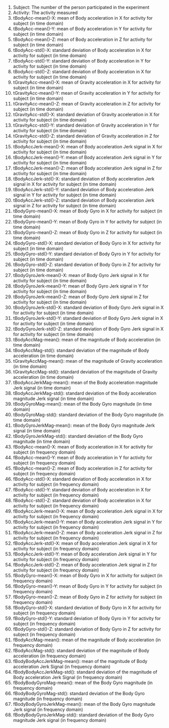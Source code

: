 1. Subject: The number of the person participated in the experiment
2. Activity: The activity measured
3. tBodyAcc-mean()-X: mean of Body acceleration in X for activity for subject (in time domain)
4. tBodyAcc-mean()-Y: mean of Body acceleration in Y for activity for subject (in time domain)
5. tBodyAcc-mean()-Z: mean of Body acceleration in Z for activity for subject (in time domain)
6. tBodyAcc-std()-X: standard deviation of Body acceleration in X for activity for subject (in time domain)
7. tBodyAcc-std()-Y: standard deviation of Body acceleration in Y for activity for subject (in time domain)
8. tBodyAcc-std()-Z: standard deviation of Body acceleration in X for activity for subject (in time domain)
9. tGravityAcc-mean()-X: mean of Gravity acceleration in X for activity for subject (in time domain)
10. tGravityAcc-mean()-Y: mean of Gravity acceleration in Y for activity for subject (in time domain)
11. tGravityAcc-mean()-Z: mean of Gravity acceleration in Z for activity for subject (in time domain)
12. tGravityAcc-std()-X: standard deviation of Gravity acceleration in X for activity for subject (in time domain)
13. tGravityAcc-std()-Y: standard deviation of Gravity acceleration in Y for activity for subject (in time domain)
14. tGravityAcc-std()-Z: standard deviation of Gravity acceleration in Z for activity for subject (in time domain)
15. tBodyAccJerk-mean()-X: mean of Body acceleration Jerk signal in X for activity for subject (in time domain)
16. tBodyAccJerk-mean()-Y: mean of Body acceleration Jerk signal in Y for activity for subject (in time domain)
17. tBodyAccJerk-mean()-Z: mean of Body acceleration Jerk signal in Z for activity for subject (in time domain)
18. tBodyAccJerk-std()-X: standard deviation of Body acceleration Jerk signal in X for activity for subject (in time domain)
19. tBodyAccJerk-std()-Y: standard deviation of Body acceleration Jerk signal in Y for activity for subject (in time domain)
20. tBodyAccJerk-std()-Z: standard deviation of Body acceleration Jerk signal in Z for activity for subject (in time domain)
21. tBodyGyro-mean()-X: mean of Body Gyro in X for activity for subject (in time domain)
22. tBodyGyro-mean()-Y: mean of Body Gyro in Y for activity for subject (in time domain)
23. tBodyGyro-mean()-Z: mean of Body Gyro in Z for activity for subject (in time domain)
24. tBodyGyro-std()-X: standard deviation of Body Gyro in X for activity for subject (in time domain)
25. tBodyGyro-std()-Y: standard deviation of Body Gyro in Y for activity for subject (in time domain)
26. tBodyGyro-std()-Z: standard deviation of Body Gyro in Z for activity for subject (in time domain)
27. tBodyGyroJerk-mean()-X: mean of Body Gyro Jerk signal in X for activity for subject (in time domain)
28. tBodyGyroJerk-mean()-Y: mean of Body Gyro Jerk signal in Y for activity for subject (in time domain)
29. tBodyGyroJerk-mean()-Z: mean of Body Gyro Jerk signal in Z for activity for subject (in time domain)
30. tBodyGyroJerk-std()-X: standard deviation of Body Gyro Jerk signal in X for activity for subject (in time domain)
31. tBodyGyroJerk-std()-Y: standard deviation of Body Gyro Jerk signal in X for activity for subject (in time domain)
32. tBodyGyroJerk-std()-Z: standard deviation of Body Gyro Jerk signal in X for activity for subject (in time domain)
33. tBodyAccMag-mean(): mean of the magnitude of Body acceleration (in time domain)
34. tBodyAccMag-std(): standard deviation of the magnitude of Body acceleration (in time domain)
35. tGravityAccMag-mean(): mean of the magnitude of Gravity acceleration (in time domain)
36. tGravityAccMag-std(): standard deviation of the magnitude of Gravity acceleration (in time domain)
37. tBodyAccJerkMag-mean(): mean of the Body acceleration magnitude Jerk signal (in time domain)
38. tBodyAccJerkMag-std(): standard deviation of the Body acceleration magnitude Jerk signal (in time domain)
39. tBodyGyroMag-mean(): mean of the Body Gyro magnitude (in time domain)
40. tBodyGyroMag-std(): standard deviation of the Body Gyro magnitude (in time domain)
41. tBodyGyroJerkMag-mean(): mean of the Body Gyro magnitude Jerk signal (in time domain)
42. tBodyGyroJerkMag-std(): standard deviation of the Body Gyro magnitude (in time domain)
43. fBodyAcc-mean()-X: mean of Body acceleration in X for activity for subject (in frequency domain)
44. fBodyAcc-mean()-Y: mean of Body acceleration in Y for activity for subject (in frequency domain)
45. fBodyAcc-mean()-Z: mean of Body acceleration in Z for activity for subject (in frequency domain)
46. fBodyAcc-std()-X: standard deviation of Body acceleration in X for activity for subject (in frequency domain)
47. fBodyAcc-std()-Y: standard deviation of Body acceleration in X for activity for subject (in frequency domain)
48. fBodyAcc-std()-Z: standard deviation of Body acceleration in X for activity for subject (in frequency domain)
49. fBodyAccJerk-mean()-X: mean of Body acceleration Jerk signal in X for activity for subject (in frequency domain)
50. fBodyAccJerk-mean()-Y: mean of Body acceleration Jerk signal in Y for activity for subject (in frequency domain)
51. fBodyAccJerk-mean()-Z: mean of Body acceleration Jerk signal in Z for activity for subject (in frequency domain)
52. fBodyAccJerk-std()-X: mean of Body acceleration Jerk signal in X for activity for subject (in frequency domain)
53. fBodyAccJerk-std()-Y: mean of Body acceleration Jerk signal in Y for activity for subject (in frequency domain)
54. fBodyAccJerk-std()-Z: mean of Body acceleration Jerk signal in Z for activity for subject (in frequency domain)
55. fBodyGyro-mean()-X: mean of Body Gyro in X for activity for subject (in frequency domain)
56. fBodyGyro-mean()-Y: mean of Body Gyro in Y for activity for subject (in frequency domain)
57. fBodyGyro-mean()-Z: mean of Body Gyro in Z for activity for subject (in frequency domain)
58. fBodyGyro-std()-X: standard deviation of Body Gyro in X for activity for subject (in frequency domain)
59. fBodyGyro-std()-Y: standard deviation of Body Gyro in Y for activity for subject (in frequency domain)
60. fBodyGyro-std()-Z: standard deviation of Body Gyro in Z for activity for subject (in frequency domain)
61. fBodyAccMag-mean(): mean of the magnitude of Body acceleration (in frequency domain)
62. fBodyAccMag-std(): standard deviation of the magnitude of Body acceleration (in frequency domain)
63. fBodyBodyAccJerkMag-mean(): mean of the magnitude of Body acceleration Jerk Signal (in frequency domain)
64. fBodyBodyAccJerkMag-std(): standard deviation of the magnitude of Body acceleration Jerk Signal (in frequency domain)
65. fBodyBodyGyroMag-mean(): mean of the Body Gyro magnitude (in frequency domain)
66. fBodyBodyGyroMag-std(): standard deviation of the Body Gyro magnitude (in frequency domain)
67. fBodyBodyGyroJerkMag-mean(): mean of the Body Gyro magnitude Jerk signal (in frequency domain) 
68. fBodyBodyGyroJerkMag-std(): standard deviation of the Body Gyro magnitude Jerk signal (in frequency domain)


